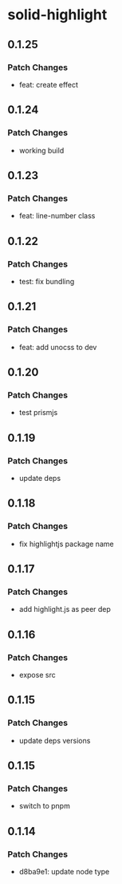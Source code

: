 # solid-highlight

## 0.1.25

### Patch Changes

- feat: create effect

## 0.1.24

### Patch Changes

- working build

## 0.1.23

### Patch Changes

- feat: line-number class

## 0.1.22

### Patch Changes

- test: fix bundling

## 0.1.21

### Patch Changes

- feat: add unocss to dev

## 0.1.20

### Patch Changes

- test prismjs

## 0.1.19

### Patch Changes

- update deps

## 0.1.18

### Patch Changes

- fix highlightjs package name

## 0.1.17

### Patch Changes

- add highlight.js as peer dep

## 0.1.16

### Patch Changes

- expose src

## 0.1.15

### Patch Changes

- update deps versions

## 0.1.15

### Patch Changes

- switch to pnpm

## 0.1.14

### Patch Changes

- d8ba9e1: update node type
